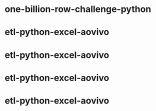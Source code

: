 # one-billion-row-challenge-python
# etl-python-excel-aovivo
# etl-python-excel-aovivo
# etl-python-excel-aovivo
# etl-python-excel-aovivo
